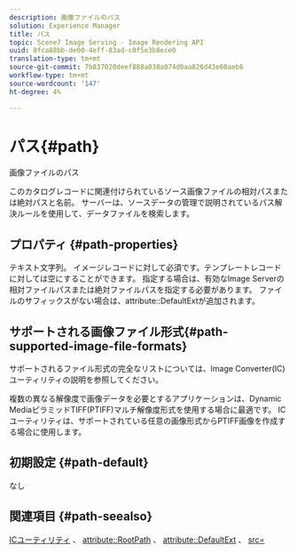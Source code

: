 ```yaml
---
description: 画像ファイルのパス
solution: Experience Manager
title: パス
topic: Scene7 Image Serving - Image Rendering API
uuid: 0fca88bb-de00-4eff-83ad-c0f5e3b8ece0
translation-type: tm+mt
source-git-commit: 7b837020deef888a038a074d0aa826d43e60aeb6
workflow-type: tm+mt
source-wordcount: '147'
ht-degree: 4%

---
```



# パス{#path}

画像ファイルのパス

このカタログレコードに関連付けられているソース画像ファイルの相対パスまたは絶対パスと名前。 サーバーは、ソースデータの管理で説明されているパス解決ルールを使用して、データファイルを検索します。

## プロパティ {#path-properties}

テキスト文字列。 イメージレコードに対して必須です。テンプレートレコードに対しては空にすることができます。 指定する場合は、有効なImage Serverの相対ファイルパスまたは絶対ファイルパスを指定する必要があります。 ファイルのサフィックスがない場合は、attribute::DefaultExtが追加されます。

## サポートされる画像ファイル形式{#path-supported-image-file-formats}

サポートされるファイル形式の完全なリストについては、Image Converter(IC)ユーティリティの説明を参照してください。

複数の異なる解像度で画像データを必要とするアプリケーションは、Dynamic MediaピラミッドTIFF(PTIFF)マルチ解像度形式を使用する場合に最適です。 ICユーティリティは、サポートされている任意の画像形式からPTIFF画像を作成する場合に使用します。

## 初期設定 {#path-default}

なし

## 関連項目 {#path-seealso}

[ICユーティリティ](/help/aem-is-ir-api/is-api/is-utils/utilities/r-ic.md) 、 [attribute::RootPath](/help/aem-is-ir-api/is-api/image-catalog/image-serving-api-ref/c-image-catalog-reference/c-attributes-reference/r-rootpath.md) 、 [attribute::DefaultExt](/help/aem-is-ir-api/is-api/image-catalog/image-serving-api-ref/c-image-catalog-reference/c-attributes-reference/r-defaultext.md) 、 [src=](/help/aem-is-ir-api/is-api/http-ref/image-serving-api-ref/c-http-protocol-reference/c-command-reference/r-src.md)

<!-- [attribute::LowerCasePaths]() -->